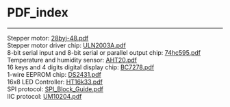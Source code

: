 # PDF_index
-----------
Stepper motor: [28byj-48.pdf](../_static/outsourcing/28byj-48/pdf/28byj-48.pdf)          
Stepper motor driver chip: [ULN2003A.pdf](../_static/outsourcing/28byj-48/pdf/ULN2003A.PDF)    
8-bit serial input and 8-bit serial or parallel output chip: [74hc595.pdf](../_static/arduino/A1E0000/pdf/74HC595.pdf)      
Temperature and humidity sensor: [AHT20.pdf](../_static/arduino/A1E0000/pdf/AHT20.pdf)       
16 keys and 4 digits digital display chip: [BC7278.pdf](../_static/arduino/A1E0000/pdf/BC7278.pdf)      
1-wire EEPROM chip: [DS2431.pdf](../_static/arduino/A1E0000/pdf/DS2431.pdf)     
16x8 LED Controller: [HT16k33.pdf](../_static/common/C1M0000/pdf/ht16k33.PDF)        
SPI protocol: [SPI_Block_Guide.pdf](../_static/resource/spi/pdf/SPI_Block_Guide.pdf)       
IIC protocol: [UM10204.pdf](../_static/resource/iic/pdf/UM10204.pdf) 